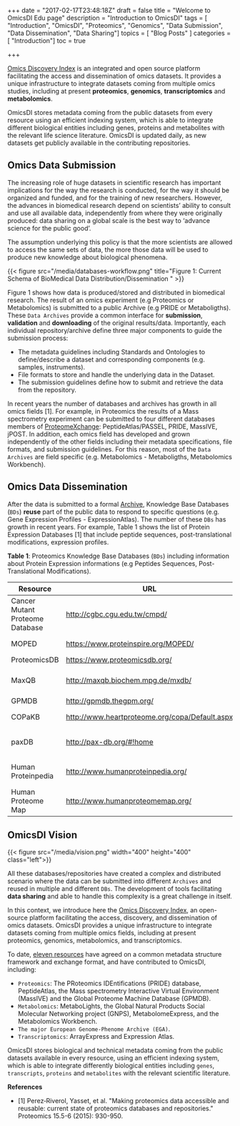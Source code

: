 +++
date = "2017-02-17T23:48:18Z"
draft = false
title = "Welcome to OmicsDI Edu page"
description = "Introduction to OmicsDI"
tags        = [ "Introduction", "OmicsDI", "Proteomics", "Genomics", "Data Submission", "Data Dissemination",
                "Data Sharing"]
topics      = [ "Blog Posts" ]
categories  = [ "Introduction"]
toc = true

+++

[Omics Discovery Index](http://www.omicsdi.org) is an integrated and open source platform
facilitating the access and dissemination of omics datasets. It provides a unique infrastructure to integrate
datasets coming from multiple omics studies, including at present **proteomics**, **genomics**, **transcriptomics** and
**metabolomics**.


OmicsDI stores metadata coming from the public datasets from every resource using an efficient
indexing system, which is able to integrate different biological entities including
genes, proteins and metabolites with the relevant life science literature. OmicsDI is updated daily, as new datasets get
publicly available in the contributing repositories.

## Omics Data Submission

The increasing role of huge datasets in scientific research has important implications for the way the research
is conducted, for the way it should be organized and funded, and for the training of new researchers.
However, the advances in biomedical research depend on scientists’ ability to consult and use all available data,
independently from where they were originally produced: data sharing on a global scale is the best way to
‘advance science for the public good’.

The assumption underlying this policy is that the more scientists are allowed to access the same sets of data,
the more those data will be used to produce new knowledge about biological phenomena.

{{< figure src="/media/databases-workflow.png" title="Figure 1: Current Schema of BioMedical Data Distribution/Dissemination " >}}


Figure 1 shows how data is produced/stored and distributed in biomedical research. The result of an omics experiment (e.g Proteomics or Metabolomics)
is submitted to a public Archive (e.g PRIDE or Metaboligths). These `Data Archives` provide a common interface for **submission**,
**validation** and **downloading** of the original results/data. Importantly, each individual repository/archive define three major
components to guide the submission process:

- The metadata guidelines including Standards and Ontologies to define/describe a dataset and corresponding components (e.g. samples, instruments).
- File formats to store and handle the underlying data in the Dataset.
- The submission guidelines define how to submit and retrieve the data from the repository.

In recent years the number of databases and archives has growth in all omics fields [1]. For example,
in Proteomics the results of a Mass spectrometry experiment can be submitted to four different databases members of
[ProteomeXchange](www.proteomexchange.org): PeptideAtlas/PASSEL, PRIDE, MassIVE, jPOST. In addition, each omics field
has developed and grown independently of the other fields including their metadata specifications, file formats, and submission
guidelines. For this reason, most of the `Data Archives` are field specific (e.g. Metabolomics - Metaboligths, Metabolomics Workbench).

## Omics Data Dissemination

After the data is submitted to a formal <a href='{{< ref "#omics-data-submission" >}}'>Archive</a>, Knowledge Base Databases
(`BDs`) **reuse** part of the public data to respond to specific questions (e.g. Gene Expression Profiles - ExpressionAtlas). The
number of these `DBs` has growth in recent years. For example, Table 1 shows the list of Protein Expression Databases [1] that include
peptide sequences, post-translational modifications, expression profiles.

**Table 1**: Proteomics Knowledge Base Databases (`BDs`) including information about Protein Expression informations (e.g
Peptides Sequences, Post-Translational Modifications).

| ﻿**Resource**                   | **URL**                                        | **Publication**                   |
|---------------------------------|------------------------------------------------|-----------------------------------|
| Cancer Mutant Proteome Database | http://cgbc.cgu.edu.tw/cmpd/                   | Nucleic Acids Res. 2015.          |
| MOPED                           | https://www.proteinspire.org/MOPED/            | Nucleic Acids Res. 2015.          |
| ProteomicsDB                    | https://www.proteomicsdb.org/                  | Nature. 2014                      |
| MaxQB                           | http://maxqb.biochem.mpg.de/mxdb/              | Mol Cell Proteomics. 2012         |
| GPMDB                           | http://gpmdb.thegpm.org/                       |                                   |
| COPaKB                          | http://www.heartproteome.org/copa/Default.aspx | Circ Res. 2013                    |
| paxDB                           | http://pax-db.org/#!home                       | Mol Cell Proteomics. 2012         |
| Human Proteinpedia              | http://www.humanproteinpedia.org/              | Curr Protoc Bioinformatics. 2013  |
| Human Proteome Map              | http://www.humanproteomemap.org/               | Nature. 2014                      |


## OmicsDI Vision


{{< figure src="/media/vision.png" width="400" height="400" class="left">}}

All these databases/repositories have created a complex and distributed scenario where the data can
be submitted into different `Archives` and reused in multiple and different `DBs`. The development of tools
facilitating **data sharing** and able to handle this complexity is a great challenge in itself.

In this context, we introduce here the [Omics Discovery Index](http://www.omicsdi.org), an open-source platform facilitating
the access, discovery, and dissemination of omics datasets. OmicsDI provides a unique infrastructure to integrate datasets
coming from multiple omics fields, including at present proteomics, genomics, metabolomics, and transcriptomics.

To date, [eleven resources](www.omicsdi.org/databases/) have agreed on a common metadata structure framework and exchange format,
and have contributed to OmicsDI, including:

- `Proteomics`: The PRoteomics IDEntifications (PRIDE) database, PeptideAtlas, the Mass spectrometry Interactive Virtual Environment (MassIVE)
and the Global Proteome Machine Database (GPMDB).
- `Metabolomics`: MetaboLights, the Global Natural Products Social Molecular Networking project (GNPS),
MetabolomeExpress, and the Metabolomics Workbench.
- `The major European Genome-Phenome Archive (EGA)`.
- `Transcriptomics`:  ArrayExpress and Expression Atlas.

OmicsDI stores biological and technical metadata coming from the public datasets available in every resource,
using an efficient indexing system, which is able to integrate differently
biological entities including ``genes``, ``transcripts``, ``proteins`` and ``metabolites`` with the relevant scientific literature.




**References**

- [1] Perez‐Riverol, Yasset, et al. "Making proteomics data accessible and reusable: current state of proteomics databases and repositories."
Proteomics 15.5-6 (2015): 930-950.


